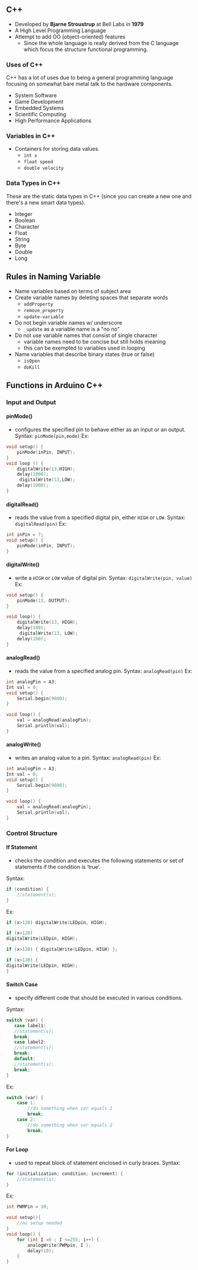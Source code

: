 ## C++
- Developed by **Bjarne Stroustrup** at Bell Labs in **1979**
- A High Level Programming Language
- Attempt to add OO (object-oriented) features
	- Since the whole language is really derived from the C language which focus the structure functional programming.
### Uses of C++
C++ has a lot of uses due to being a general programming language focusing on somewhat bare metal talk to the hardware components.
- System Software
- Game Development
- Embedded Systems
- Scientific Computing
- High Performance Applications

### Variables in C++
- Containers for storing data values.
	- `int x`
	- `float speed`
	- `double velocity`

### Data Types in C++
These are the static data types in C++ (since you can create a new one and there's a new smart data types).
- Integer
- Boolean
- Character
- Float
- String
- Byte
- Double
- Long


## Rules in Naming Variable
- Name variables based on terms of subject area
- Create variable names by deleting spaces that separate words
	- `addProperty`
	- `remove_property`
	- `update-variable`
- Do not begin variable names w/ underscore
	- `_update` as a variable name is a "no no"
- Do not use variable names that consist of single character
	- variable names need to be concise but still holds meaning
	- this can be exempted to variables used in looping 
- Name variables that describe binary states (true or false)
	- `isOpen`
	- `doKill`

## Functions in Arduino C++
### Input and Output
#### pinMode()
- configures the specified pin to behave either as an input or an output.
Syntax:
`pinMode(pin,mode)`
Ex:
```c++
void setup() {
	pinMode(inPin, INPUT);
}
void loop () {
	digitalWrite(13,HIGH);
	delay(1000);
	 digitalWrite(13,LOW);
	delay(1000);
}
```

#### digitalRead()
- reads the value from a specified digital pin, either `HIGH` or `LOW`.
Syntax:
`digitalRead(pin)`
Ex:
```c++
int inPin = 7;
void setup() {
	pinMode(inPin, INPUT);
}
```

#### digitalWrite()
- write a `HIGH` or `LOW` value of digital pin.
Syntax:
`digitalWrite(pin, value)`
Ex:
```c++
void setup() {
	pinMode(13, OUTPUT);
}

void loop() {
	digitalWrite(13, HIGH);
	delay(100);
	 digitalWrite(13, LOW);
	delay(100);
}
```

#### analogRead()
- reads the value from a specified analog pin.
Syntax:
`analogRead(pin)`
Ex:
```c++
int analogPin = A3;
Int val = 0;
void setup() {
	Serial.begin(9600);
}

void loop() {
	val = analogRead(analogPin);
	Serial.println(val);
}
```

#### analogWrite()
- writes an analog value to a pin.
Syntax:
`analogRead(pin)`
Ex:
```C++
int analogPin = A3;
Int val = 0;
void setup() {
	Serial.begin(9600);
}

void loop() {
	val = analogRead(analogPin);
	Serial.println(val);
}
```

### Control Structure
#### If Statement
- checks the condition and executes the following statements or set of statements if the condition is ‘true’.

Syntax:
```c++
if (condition) {
	//statement(s);
}
```
Ex:
```C++
if (x>120) digitalWrite(LEDpin, HIGH);

if (x>120)
digitalWrite(LEDpin, HIGH);

if (x>120) { digitalWrite(LEDpin, HIGH) };

if (x>120) {
digitalWrite(LEDpin, HIGH);
}
```

#### Switch Case
- specify different code that should be executed in various conditions.

Syntax:
```C++
switch (var) {
   case label1:
   //statement(s);
   break;
   case label2:
   //statement(s);
   break;
   default:
   //statement(s);
   break;
}
```

Ex:
```C++
switch (var) {
	case 1:
        //do something when var equals 1
        break;
	case 2:
        //do something when var equals 2
        break;
}
```

#### For Loop
- used to repeat block of statement enclosed in curly braces.
Syntax:
```C++
for (initialization; condition; increment) {
	//statement(s);
}
```
Ex:
```C++
int PWMPin = 10;

void setup(){
	//no setup needed
}
void loop() {
	for (int I =0 ; I <=255; i++) {
		analogWrite(PWMpin, I );
		delay(10);
	}
}
```
